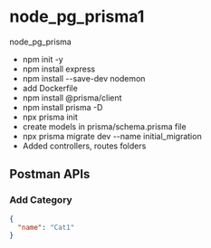 # node_pg_prisma1

node_pg_prisma

- npm init -y
- npm install express
- npm install --save-dev nodemon
- add Dockerfile
- npm install @prisma/client
- npm install prisma -D
- npx prisma init
- create models in prisma/schema.prisma file
- npx prisma migrate dev --name initial_migration
- Added controllers, routes folders

## Postman APIs

### Add Category

```json Add new Category
{
  "name": "Cat1"
}
```
